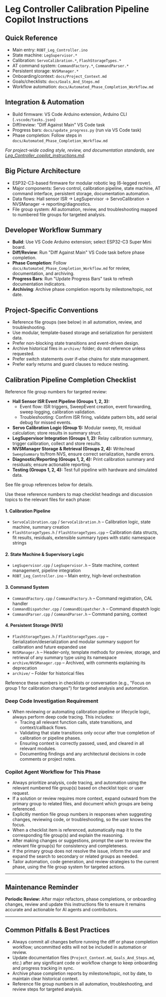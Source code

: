 # Leg Controller Calibration Pipeline Copilot Instructions

## Quick Reference
- Main entry: `ROBT_Leg_Controller.ino`
- State machine: `LegSupervisor.*`
- Calibration: `ServoCalibration.*`, `FlashStorageTypes.*`
- AT command system: `CommandFactory.*`, `CommandParser.*`
- Persistent storage: `NVSManager.*`
- Onboarding/context: `docs/Project_Context.md`
- Goals/checklists: `docs/Goals_And_Steps.md`
- Workflow automation: `docs/Automated_Phase_Completion_Workflow.md`

## Integration & Automation
- Build firmware: VS Code Arduino extension, Arduino CLI (`.vscode/tasks.json`)
- Diff/review: "Diff Against Main" VS Code task
- Progress bars: `docs/update_progress.py` (run via VS Code task)
- Phase completion: Follow steps in `docs/Automated_Phase_Completion_Workflow.md`

*For project-wide coding style, review, and documentation standards, see [Leg_Controller_copilot_instructions.md](./Leg_Controller_copilot_instructions.md).*

## Big Picture Architecture
- ESP32-C3-based firmware for modular robotic leg (6-legged rover).
- Major components: Servo control, calibration pipeline, state machine, AT command interface, persistent storage, documentation automation.
- Data flows: Hall sensor ISR → LegSupervisor → ServoCalibration → NVSManager → reporting/diagnostics.
- File group system: All automation, review, and troubleshooting mapped to numbered file groups for targeted analysis.

## Developer Workflow Summary
- **Build**: Use VS Code Arduino extension; select ESP32-C3 Super Mini board.
- **Diff/Review**: Run "Diff Against Main" VS Code task before phase completion.
- **Phase Completion**: Follow `docs/Automated_Phase_Completion_Workflow.md` for review, documentation, and archiving.
- **Progress Bars**: Run "Update Progress Bars" task to refresh documentation indicators.
- **Archiving**: Archive phase completion reports by milestone/topic, not date.

## Project-Specific Conventions
- Reference file groups (see below) in all automation, review, and troubleshooting.
- Use modular, template-based storage and serialization for persistent data.
- Prefer non-blocking state transitions and event-driven design.
- Archive historical files in `archive/` folder; do not reference unless requested.
- Prefer switch statements over if-else chains for state management.
- Prefer early returns and guard clauses to reduce nesting.


## Calibration Pipeline Completion Checklist

Reference file group numbers for targeted review:

- **Hall Sensor ISR Event Pipeline (Groups 1, 2, 3):**
  - Event flow: ISR triggers, SweepEvent creation, event forwarding, sweep logging, calibration validation.
  - Troubleshooting: Confirm ISR firing, validate pattern bits, add serial debug for missed events.
- **Servo Calibration Logic (Group 1):** Modular sweep, fit, residual calculation; store results in summary struct.
- **LegSupervisor Integration (Groups 1, 2):** Relay calibration summary, trigger calibration, collect and store results.
- **NVSManager Storage & Retrieval (Groups 2, 4):** Write/read `SweepSummary` to/from NVS, ensure correct serialization, handle errors.
- **Diagnostic/Reporting (Groups 1, 2, 4):** Print calibration summary and residuals; ensure actionable reporting.
- **Testing (Groups 1, 2, 4):** Test full pipeline with hardware and simulated data.

See file group references below for details.

Use these reference numbers to map checklist headings and discussion topics to the relevant files for each phase:

#### 1. Calibration Pipeline

- `ServoCalibration.cpp` / `ServoCalibration.h` – Calibration logic, state machine, summary creation
- `FlashStorageTypes.h` / `FlashStorageTypes.cpp` – Calibration data structs, fit results, residuals, extensible summary types with static namespace strings

#### 2. State Machine & Supervisory Logic

- `LegSupervisor.cpp` / `LegSupervisor.h` – State machine, context management, pipeline integration
- `ROBT_Leg_Controller.ino` – Main entry, high-level orchestration

#### 3. Command System

- `CommandFactory.cpp` / `CommandFactory.h` – Command registration, CAL handler
- `CommandDispatcher.cpp` / `CommandDispatcher.h` – Command dispatch logic
- `CommandParser.cpp` / `CommandParser.h` – Command parsing, context

#### 4. Persistent Storage (NVS)

- `FlashStorageTypes.h` / `FlashStorageTypes.cpp` – Serialization/deserialization and modular summary support for calibration and future expanded use
- `NVSManager.h` – Header-only, template methods for preview, storage, and retrieval of any summary type using its namespace
- `archive/NVSManager.cpp` – Archived, with comments explaining its deprecation
- `archive/` – Folder for historical files

Reference these numbers in checklists or conversation (e.g., "Focus on group 1 for calibration changes") for targeted analysis and automation.

### Deep Code Investigation Requirement

- When reviewing or automating calibration pipeline or lifecycle logic, always perform deep code tracing. This includes:
  - Tracing all relevant function calls, state transitions, and context/callback flows.
  - Validating that state transitions only occur after true completion of calibration or pipeline phases.
  - Ensuring context is correctly passed, used, and cleared in all relevant modules.
  - Documenting findings and any architectural decisions in code comments or project notes.

### Copilot Agent Workflow for This Phase

- Always prioritize analysis, code tracing, and automation using the relevant numbered file group(s) based on checklist topic or user request.
- If a solution or review requires more context, expand outward from the primary group to related files, and document which groups are being referenced.
- Explicitly mention file group numbers in responses when suggesting changes, reviewing code, or troubleshooting, so the user knows the focus.
- When a checklist item is referenced, automatically map it to the corresponding file group(s) and explain the reasoning.
- After making changes or suggestions, prompt the user to review the relevant file group(s) for consistency and completeness.
- If the primary group does not resolve the issue, inform the user and expand the search to secondary or related groups as needed.
- Tailor automation, code generation, and review strategies to the current phase, using the file group system for targeted actions.

---

## Maintenance Reminder

**Periodic Review:**
After major refactors, phase completions, or onboarding changes, review and update this instructions file to ensure it remains accurate and actionable for AI agents and contributors.

---

## Common Pitfalls & Best Practices

- Always commit all changes before running the diff or phase completion workflow; uncommitted edits will not be included in automation or review.
- Update documentation files (`Project_Context.md`, `Goals_And_Steps.md`, etc.) after any significant code or workflow change to keep onboarding and progress tracking in sync.
- Archive phase completion reports by milestone/topic, not by date, to maintain clear historical context.
- Reference file group numbers in all automation, troubleshooting, and review steps for targeted analysis.
